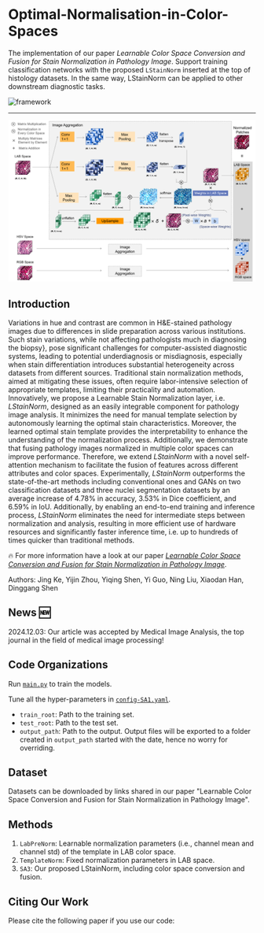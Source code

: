 # Optimal-Normalisation-in-Color-Spaces


The implementation of our paper *Learnable Color Space Conversion and Fusion for Stain Normalization in Pathology Image*.
Support training classification networks with the proposed `LStainNorm` inserted at the top of histology datasets. 
In the same way, LStainNorm can be applied to other downstream diagnostic tasks.

![framework](framework_vv5_00.png)

------
![framework](framework_SA6_00.png)

## Introduction
Variations in hue and contrast are common in H\&E-stained pathology images due to differences in slide preparation across various institutions.
Such stain variations, while not affecting pathologists much in diagnosing the biopsy}, pose significant challenges for computer-assisted diagnostic systems, leading to potential underdiagnosis or misdiagnosis, especially when stain differentiation introduces substantial heterogeneity across datasets from different sources. Traditional stain normalization methods, aimed at mitigating these issues, often require labor-intensive selection of appropriate templates, limiting their practicality and automation. Innovatively, we propose a Learnable Stain Normalization layer, i.e. $LStainNorm$, designed as an easily integrable component for pathology image analysis. It minimizes the need for manual template selection by autonomously learning the optimal stain characteristics. Moreover, the learned optimal stain template provides the interpretability to enhance the understanding of the normalization process. Additionally, we demonstrate that fusing pathology images normalized in multiple color spaces can improve performance. Therefore, we extend $LStainNorm$ with a novel self-attention mechanism to facilitate the fusion of features across different attributes and color spaces. Experimentally, $LStainNorm$ outperforms the state-of-the-art methods including conventional ones and GANs on two classification datasets and three nuclei segmentation datasets by an average increase of 4.78\% in accuracy, 3.53\% in Dice coefficient, and 6.59\% in IoU. Additionally, by enabling an end-to-end training and inference process, $LStainNorm$ eliminates the need for intermediate steps between normalization and analysis, resulting in more efficient use of hardware resources and significantly faster inference time, i.e. up to hundreds of times quicker than traditional methods.

:fire: For more information have a look at our paper [*Learnable Color Space Conversion and Fusion for Stain Normalization in Pathology Image*]([https://markdown.com.cn](https://www.sciencedirect.com/science/article/pii/S1361841524003499)).

Authors: Jing Ke, Yijin Zhou, Yiqing Shen, Yi Guo, Ning Liu, Xiaodan Han, Dinggang Shen 

## News :new:
2024.12.03: Our article was accepted by Medical Image Analysis, the top journal in the field of medical image processing!

## Code Organizations

Run [`main.py`](main.py) to train the models.

Tune all the hyper-parameters in [`config-SA1.yaml`](config-SA1.yaml).
- `train_root`: Path to the training set.
- `test_root`: Path to the test set.
- `output_path`: Path to the output. Output files will be exported to a folder created in `output_path` started with the date, hence no worry for overriding.

## Dataset

Datasets can be downloaded by links shared in our paper "Learnable Color Space Conversion and Fusion for Stain Normalization in Pathology Image".

## Methods
1. `LabPreNorm`: Learnable normalization parameters (i.e., channel mean and channel std) of the template in LAB color space.
2. `TemplateNorm`: Fixed normalization parameters in LAB space.
3. `SA3`: Our proposed LStainNorm, including color space conversion and fusion.

## Citing Our Work
Please cite the following paper if you use our code:

